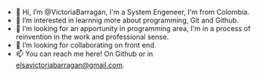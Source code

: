 - 👋 Hi, I’m @VictoriaBarragan, I'm a System Engeneer, I'm from Colombia.
- 👀 I’m interested in learnnig more about programming, Git and Github.
- 🌱 I’m looking for an apportunity in programming area, I'm in a process of reinvention in the work and professional sense.
- 💞️ I’m looking for collaborating on front end.
- 📫 You can reach me here! On Github or in elsavictoriabarragan@gmail.com.

<!---
VictoriaBarragan/VictoriaBarragan is a ✨ special ✨ repository because its `README.md` (this file) appears on your GitHub profile.
You can click the Preview link to take a look at your changes.
--->
